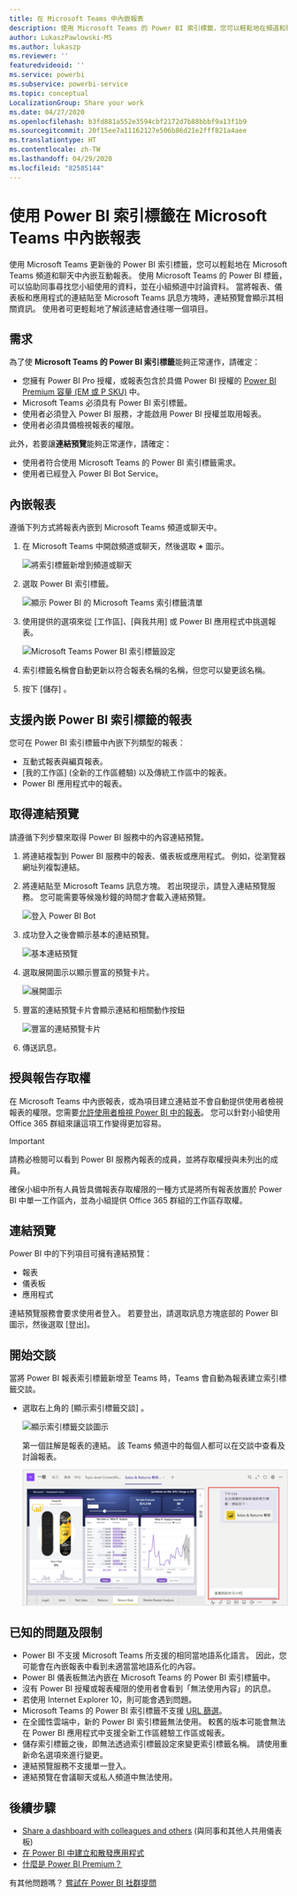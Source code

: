 ```yaml
---
title: 在 Microsoft Teams 中內嵌報表
description: 使用 Microsoft Teams 的 Power BI 索引標籤，您可以輕鬆地在頻道和聊天中內嵌互動報表。
author: LukaszPawlowski-MS
ms.author: lukaszp
ms.reviewer: ''
featuredvideoid: ''
ms.service: powerbi
ms.subservice: powerbi-service
ms.topic: conceptual
LocalizationGroup: Share your work
ms.date: 04/27/2020
ms.openlocfilehash: b3fd881a552e3594cbf2172d7b88bbbf9a13f1b9
ms.sourcegitcommit: 20f15ee7a11162127e506b86d21e2fff821a4aee
ms.translationtype: HT
ms.contentlocale: zh-TW
ms.lasthandoff: 04/29/2020
ms.locfileid: "82585144"
---
```

# <a name="embed-reports-in-microsoft-teams-with-the-power-bi-tab"></a>使用 Power BI 索引標籤在 Microsoft Teams 中內嵌報表

使用 Microsoft Teams 更新後的 Power BI 索引標籤，您可以輕鬆地在 Microsoft Teams 頻道和聊天中內嵌互動報表。 使用 Microsoft Teams 的 Power BI 標籤，可以協助同事尋找您小組使用的資料，並在小組頻道中討論資料。  當將報表、儀表板和應用程式的連結貼至 Microsoft Teams 訊息方塊時，連結預覽會顯示其相關資訊。 使用者可更輕鬆地了解該連結會通往哪一個項目。

## <a name="requirements"></a>需求

為了使 **Microsoft Teams 的 Power BI 索引標籤**能夠正常運作，請確定：

- 您擁有 Power BI Pro 授權，或報表包含於具備 Power BI 授權的 [Power BI Premium 容量 (EM 或 P SKU)](service-premium-what-is.md) 中。
- Microsoft Teams 必須具有 Power BI 索引標籤。
- 使用者必須登入 Power BI 服務，才能啟用 Power BI 授權並取用報表。
- 使用者必須具備檢視報表的權限。

此外，若要讓**連結預覽**能夠正常運作，請確定：
- 使用者符合使用 Microsoft Teams 的 Power BI 索引標籤需求。
- 使用者已經登入 Power BI Bot Service。 


## <a name="embed-your-report"></a>內嵌報表

遵循下列方式將報表內嵌到 Microsoft Teams 頻道或聊天中。

1. 在 Microsoft Teams 中開啟頻道或聊天，然後選取 **+** 圖示。

    ![將索引標籤新增到頻道或聊天](media/service-embed-report-microsoft-teams/service-embed-report-microsoft-teams-add.png)

2. 選取 Power BI 索引標籤。

    ![顯示 Power BI 的 Microsoft Teams 索引標籤清單](media/service-embed-report-microsoft-teams/service-embed-report-microsoft-teams-tab.png)

3. 使用提供的選項來從 [工作區]、[與我共用] 或 Power BI 應用程式中挑選報表。

    ![Microsoft Teams Power BI 索引標籤設定](media/service-embed-report-microsoft-teams/service-embed-report-microsoft-teams-tab-settings.png)

4. 索引標籤名稱會自動更新以符合報表名稱的名稱，但您可以變更該名稱。 

5. 按下 [儲存]  。

## <a name="supported-reports-for-embedding-the-power-bi-tab"></a>支援內嵌 Power BI 索引標籤的報表
您可在 Power BI 索引標籤中內嵌下列類型的報表：

- 互動式報表與編頁報表。
- [我的工作區] (全新的工作區體驗) 以及傳統工作區中的報表。
- Power BI 應用程式中的報表。

## <a name="get-a-link-preview"></a>取得連結預覽

請遵循下列步驟來取得 Power BI 服務中的內容連結預覽。

1. 將連結複製到 Power BI 服務中的報表、儀表板或應用程式。 例如，從瀏覽器網址列複製連結。

2. 將連結貼至 Microsoft Teams 訊息方塊。 若出現提示，請登入連結預覽服務。 您可能需要等候幾秒鐘的時間才會載入連結預覽。

    ![登入 Power BI Bot](media/service-embed-report-microsoft-teams/service-teams-link-preview-sign-in-needed.png)

3. 成功登入之後會顯示基本的連結預覽。

    ![基本連結預覽](media/service-embed-report-microsoft-teams/service-teams-link-preview-basic.png)

4. 選取展開圖示以顯示豐富的預覽卡片。

    ![展開圖示](media/service-embed-report-microsoft-teams/service-teams-link-preview-expand-icon.png)

5. 豐富的連結預覽卡片會顯示連結和相關動作按鈕

    ![豐富的連結預覽卡片](media/service-embed-report-microsoft-teams/service-teams-link-preview-nice-card.png)

6. 傳送訊息。



## <a name="grant-access-to-reports"></a>授與報告存取權

在 Microsoft Teams 中內嵌報表，或為項目建立連結並不會自動提供使用者檢視報表的權限。您需要[允許使用者檢視 Power BI 中的報表](service-share-dashboards.md)。 您可以針對小組使用 Office 365 群組來讓這項工作變得更加容易。 

> [!IMPORTANT]
> 請務必檢閱可以看到 Power BI 服務內報表的成員，並將存取權授與未列出的成員。

確保小組中所有人員皆具備報表存取權限的一種方式是將所有報表放置於 Power BI 中單一工作區內，並為小組提供 Office 365 群組的工作區存取權。

## <a name="link-previews"></a>連結預覽 

Power BI 中的下列項目可擁有連結預覽：
- 報表
- 儀表板
- 應用程式

連結預覽服務會要求使用者登入。 若要登出，請選取訊息方塊底部的 Power BI 圖示，然後選取 [登出]。

## <a name="start-a-conversation"></a>開始交談

當將 Power BI 報表索引標籤新增至 Teams 時，Teams 會自動為報表建立索引標籤交談。 

- 選取右上角的 [顯示索引標籤交談]  。

    ![顯示索引標籤交談圖示](media/service-embed-report-microsoft-teams/power-bi-teams-conversation-icon.png)

    第一個註解是報表的連結。 該 Teams 頻道中的每個人都可以在交談中查看及討論報表。

    ![索引標籤交談](media/service-embed-report-microsoft-teams/power-bi-teams-conversation-tab.png)

## <a name="known-issues-and-limitations"></a>已知的問題及限制

- Power BI 不支援 Microsoft Teams 所支援的相同當地語系化語言。 因此，您可能會在內嵌報表中看到未適當當地語系化的內容。
- Power BI 儀表板無法內嵌在 Microsoft Teams 的 Power BI 索引標籤中。
- 沒有 Power BI 授權或報表權限的使用者會看到「無法使用內容」的訊息。
- 若使用 Internet Explorer 10，則可能會遇到問題。 <!--You can look at the [browsers support for Power BI](consumer/end-user-browsers.md) and for [Office 365](https://products.office.com/office-system-requirements#Browsers-section). -->
- Microsoft Teams 的 Power BI 索引標籤不支援 [URL 篩選](service-url-filters.md)。
- 在全國性雲端中，新的 Power BI 索引標籤無法使用。 較舊的版本可能會無法在 Power BI 應用程式中支援全新工作區體驗工作區或報表。 
- 儲存索引標籤之後，即無法透過索引標籤設定來變更索引標籤名稱。 請使用重新命名選項來進行變更。
- 連結預覽服務不支援單一登入。
- 連結預覽在會議聊天或私人頻道中無法使用。

## <a name="next-steps"></a>後續步驟
- [Share a dashboard with colleagues and others](service-share-dashboards.md) (與同事和其他人共用儀表板)  
- [在 Power BI 中建立和散發應用程式](service-create-distribute-apps.md)  
- [什麼是 Power BI Premium？](service-premium-what-is.md)

有其他問題嗎？ [嘗試在 Power BI 社群提問](https://community.powerbi.com/)
